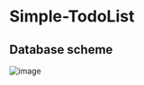 # Simple-TodoList

## Database scheme 
![image](https://github.com/DmitryKalinovskyi/Simple-TodoList/assets/117343778/681638a3-0efb-4453-a85c-7c9be6aa56d4)



